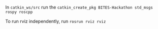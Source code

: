 In `catkin_ws/src` run the `catkin_create_pkg BITES-Hackathon std_msgs rospy roscpp`

To run rviz independently, run `rosrun rviz rviz`